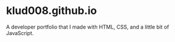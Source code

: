 # klud008.github.io
A developer portfolio that I made with HTML, CSS, and a little bit of JavaScript.
